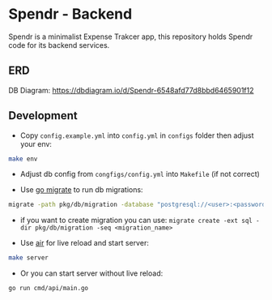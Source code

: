 # Spendr - Backend

Spendr is a minimalist Expense Trakcer app, this repository holds Spendr code for its backend services.

## ERD
DB Diagram: https://dbdiagram.io/d/Spendr-6548afd77d8bbd6465901f12

## Development

- Copy `config.example.yml` into `config.yml` in `configs` folder then adjust your env:
```bash
make env
```

- Adjust db config from `congfigs/config.yml` into `Makefile` (if not correct)

- Use [go migrate](https://github.com/golang-migrate/migrate/tree/master/cmd/migrate) to run db migrations:
```bash
migrate -path pkg/db/migration -database "postgresql://<user>:<password>@localhost:5432/spendr?sslmode=disable" -verbose up
```
- if you want to create migration you can use: `migrate create -ext sql -dir pkg/db/migration -seq <migration_name>`

- Use [air](https://github.com/cosmtrek/air) for live reload and start server:
```bash
make server
```

- Or you can start server without live reload:
```bash
go run cmd/api/main.go
```

